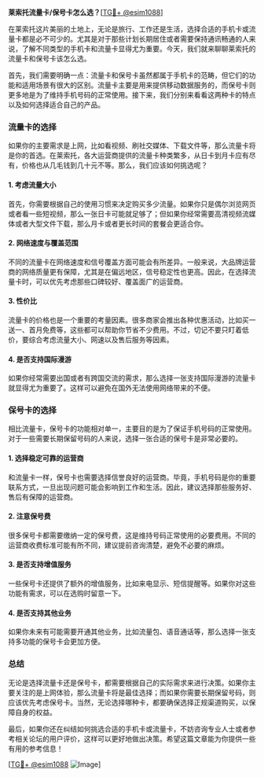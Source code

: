 **莱索托流量卡/保号卡怎么选？**[[TG💪+ @esim1088](https://t.me/s/esim1088)]

在莱索托这片美丽的土地上，无论是旅行、工作还是生活，选择合适的手机卡或流量卡都是必不可少的。尤其是对于那些计划长期居住或者需要保持通讯畅通的人来说，了解不同类型的手机卡和流量卡显得尤为重要。今天，我们就来聊聊莱索托的流量卡和保号卡该怎么选。

首先，我们需要明确一点：流量卡和保号卡虽然都属于手机卡的范畴，但它们的功能和适用场景有很大的区别。流量卡主要是用来提供移动数据服务的，而保号卡则更多地是为了维持手机号码的正常使用。接下来，我们分别来看看这两种卡的特点以及如何选择适合自己的产品。

### 流量卡的选择

如果你的主要需求是上网，比如看视频、刷社交媒体、下载文件等，那么流量卡将是你的首选。在莱索托，各大运营商提供的流量卡种类繁多，从日卡到月卡应有尽有，价格也从几毛钱到几十元不等。那么，我们应该如何挑选呢？

#### 1. **考虑流量大小**
   首先，你需要根据自己的使用习惯来决定购买多少流量。如果你只是偶尔浏览网页或者看一些短视频，那么一张日卡可能就足够了；但如果你经常需要高清视频流媒体或者大型文件下载，那么月卡或者更长时间的套餐会更适合你。

#### 2. **网络速度与覆盖范围**
   不同的流量卡在网络速度和信号覆盖方面可能会有所差异。一般来说，大品牌运营商的网络质量更有保障，尤其是在偏远地区，信号稳定性也更高。因此，在选择流量卡时，可以优先考虑那些口碑较好、覆盖面广的运营商。

#### 3. **性价比**
   流量卡的价格也是一个重要的考量因素。很多商家会推出各种优惠活动，比如买一送一、首月免费等，这些都可以帮助你节省不少费用。不过，切记不要只盯着低价，要综合考虑流量大小、网速以及售后服务等因素。

#### 4. **是否支持国际漫游**
   如果你经常需要出国或者有跨国交流的需求，那么选择一张支持国际漫游的流量卡就显得尤为重要了。这样可以避免在国外无法使用网络带来的不便。

### 保号卡的选择

相比流量卡，保号卡的功能相对单一，主要目的是为了保证手机号码的正常使用。对于一些需要长期保留号码的人来说，选择一张合适的保号卡是非常必要的。

#### 1. **选择稳定可靠的运营商**
   和流量卡一样，保号卡也需要选择信誉良好的运营商。毕竟，手机号码是你的重要联系方式，一旦出现问题可能会影响到工作和生活。因此，建议选择那些服务好、售后有保障的运营商。

#### 2. **注意保号费**
   很多保号卡都需要缴纳一定的保号费，这是维持号码正常使用的必要费用。不同的运营商收费标准可能有所不同，建议提前咨询清楚，避免不必要的麻烦。

#### 3. **是否支持增值服务**
   一些保号卡还提供了额外的增值服务，比如来电显示、短信提醒等。如果你对这些功能有需求，可以在选购时留意一下。

#### 4. **是否支持其他业务**
   如果你未来有可能需要开通其他业务，比如流量包、语音通话等，那么选择一张支持多功能的保号卡会更加方便。

### 总结

无论是选择流量卡还是保号卡，都需要根据自己的实际需求来进行决策。如果你主要关注的是上网体验，那么流量卡将是最佳选择；而如果你需要长期保留号码，则应该优先考虑保号卡。当然，无论选择哪种卡，都要确保选择正规渠道购买，以保障自身的权益。

最后，如果你还在纠结如何挑选合适的手机卡或流量卡，不妨咨询专业人士或者参考相关论坛的用户评价，这样可以更好地做出决策。希望这篇文章能为你提供一些有用的参考信息！

[[TG💪+ @esim1088](https://t.me/s/esim1088) ![Image](https://i.postimg.cc/4NQfJmqS/Snipaste-2025-05-13-00-14-12.png)]